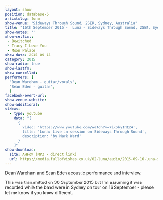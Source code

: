 ```yaml
---
layout: show
position: database-5
artistslug: luna
show-venue: "Sideways Through Sound, 2SER, Sydney, Australia"
title: "16th September 2015 -  Luna - Sideways Through Sound, 2SER, Sydney, Australia"
show-notes: ''
show-setlist:
 - Bewitched
 - Tracy I Love You
 - Moon Palace
show-date: 2015-09-16
category: 2015
show-radio: true
show-lastfm:
show-cancelled:
performers: [
  "Dean Wareham - guitar/vocals",
  "Sean Eden - guitar",
  ]
facebook-event-url:
show-venue-website:
show-additional:
videos:
  - type: youtube
    data: "[
      {
        video: 'https://www.youtube.com/watch?v=7ikSby1REZ4',
        title: 'Luna: Live in session on Sideways Through Sound',
        description: 'by Mark Ward'
      }
    ]"
show-download:
  site: AHFoW (MP3 - direct link)
  url: https://media.fullofwishes.co.uk/02-luna/audio/2015-09-16-luna-sideways-through-sound.mp3
---
```

Dean Wareham and Sean Eden acoustic performance and interview.

This was transmitted on 30 September 2015 but I'm assuming it was recorded while the band were in Sydney on tour on 16 September - please let me know if you know different.
